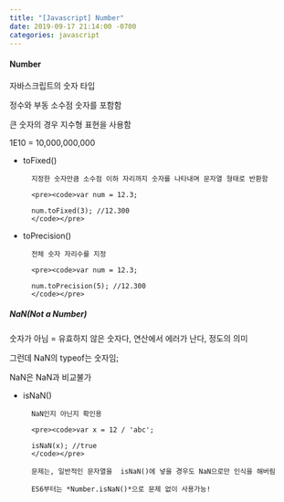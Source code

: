 ```yaml
---
title: "[Javascript] Number"
date: 2019-09-17 21:14:00 -0700
categories: javascript
---
```


#### Number

자바스크립트의 숫자 타입 

정수와 부동 소수점 숫자를 포함함

 

큰 숫자의 경우 지수형 표현을 사용함

1E10 = 10,000,000,000

 

 

* toFixed()

        지정한 숫자만큼 소수점 이하 자리까지 숫자를 나타내며 문자열 형태로 반환함

        <pre><code>var num = 12.3;

        num.toFixed(3); //12.300
        </code></pre>
 
 

* toPrecision()

        전체 숫자 자리수를 지정

        <pre><code>var num = 12.3;

        num.toPrecision(5); //12.300
        </code></pre>
       
 

##### NaN(Not a Number)

숫자가 아님 = 유효하지 않은 숫자다, 연산에서 에러가 난다, 정도의 의미

그런데 NaN의 typeof는 숫자임;

NaN은 NaN과 비교불가

 

* isNaN()

        NaN인지 아닌지 확인용

        <pre><code>var x = 12 / 'abc';

        isNaN(x); //true
        </code></pre>

        문제는, 일반적인 문자열을  isNaN()에 넣을 경우도 NaN으로만 인식을 해버림

        ES6부터는 *Number.isNaN()*으로 문제 없이 사용가능!
